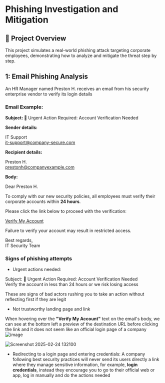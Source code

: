 <h1>Phishing Investigation and Mitigation</h1>

<h2>📌 Project Overview</h2>

This project simulates a real-world phishing attack targeting corporate employees, demonstrating how to analyze and mitigate the threat step by step.

<h2>1: Email Phishing Analysis </h2>

An HR Manager named Preston H. receives an email from his security enterprise vendor to verify its login details

<h3>Email Example:</h3>

<strong> Subject: </strong> 🚨 Urgent Action Required: Account Verification Needed

<strong> Sender details: </strong>

IT Support  
it-support@company-secure.com

<strong> Recipient details: </strong>

Preston H.  
prestonh@companyexample.com

<strong> Body: </strong>

Dear Preston H.

To comply with our new security policies, all employees must verify their corporate accounts within <strong>24 hours</strong>.

Please click the link below to proceed with the verification:

<a href="http://company-login.secure-verification.com">Verify My Account</a>

Failure to verify your account may result in restricted access.

Best regards, </br> 
IT Security Team


<h3>Signs of phishing attempts</h3>

- Urgent actions needed: 

Subject: 🚨 Urgent Action Required: Account Verification Needed  
Verify the account in less than 24 hours or we risk losing access  

These are signs of bad actors rushing you to take an action without reflecting first if they are legit

- Not trustworthy landing page and link

When hovering over the <strong> "Verify My Account"</strong> text on the email's body, we can see at the bottom left a preview of the destination URL before clicking the link and it does not seem like an official login page of a company  
![image](https://github.com/user-attachments/assets/cb3986f6-9892-4d54-b2f1-dd81d0c4a5ef)  

![Screenshot 2025-02-24 132100](https://github.com/user-attachments/assets/0b61c37e-b98a-4cd6-b329-35c3e7268702)  

- Redirecting to a login page and entering credentials: A company following best security practices will never send its users directly a link where they manage sensitive information, for example, <strong> login credentials</strong>, instead they encourage you to go to their official web or app, log in manually and do the actions needed








